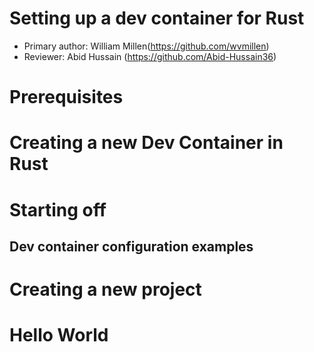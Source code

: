 # Setting up a dev container for Rust

* Primary author: William Millen(https://github.com/wvmillen)
* Reviewer: Abid Hussain (https://github.com/Abid-Hussain36)

# Prerequisites

# Creating a new Dev Container in Rust

# Starting off

## Dev container configuration examples

# Creating a new project

# Hello World

